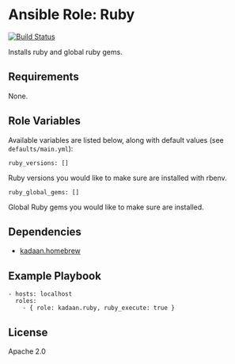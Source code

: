 # Ansible Role: Ruby

[![Build Status](https://travis-ci.org/kadaan/ansible-role-ruby.svg?branch=master)](https://travis-ci.org/kadaan/ansible-role-ruby)

Installs ruby and global ruby gems.

## Requirements

None.

## Role Variables

Available variables are listed below, along with default values (see `defaults/main.yml`):

    ruby_versions: []

Ruby versions you would like to make sure are installed with rbenv.

    ruby_global_gems: []

Global Ruby gems you would like to make sure are installed.

## Dependencies

  - [kadaan.homebrew](https://galaxy.ansible.com/kadaan/homebrew/)

## Example Playbook

    - hosts: localhost
      roles:
        - { role: kadaan.ruby, ruby_execute: true }

## License

Apache 2.0

